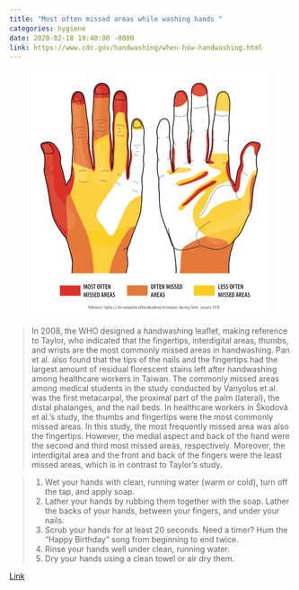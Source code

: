 ```yaml
---
title: "Most often missed areas while washing hands "
categories: hygiene
date: 2020-02-18 19:40:00 -0000
link: https://www.cdc.gov/handwashing/when-how-handwashing.html
---
```

<figure><a href="https://www.cdc.gov/handwashing/when-how-handwashing.html"><img src="/Handwashing-missed.png" /></a></figure>

> In 2008, the WHO designed a handwashing leaflet, making reference to Taylor, who indicated that the fingertips, interdigital areas, thumbs, and wrists are the most commonly missed areas in handwashing. Pan et al. also found that the tips of the nails and the fingertips had the largest amount of residual florescent stains left after handwashing among healthcare workers in Taiwan. The commonly missed areas among medical students in the study conducted by Vanyolos et al. was the first metacarpal, the proximal part of the palm (lateral), the distal phalanges, and the nail beds. In healthcare workers in Škodová et al.’s study, the thumbs and fingertips were the most commonly missed areas. In this study, the most frequently missed area was also the fingertips. However, the medial aspect and back of the hand were the second and third most missed areas, respectively. Moreover, the interdigital area and the front and back of the fingers were the least missed areas, which is in contrast to Taylor’s study.

> 1. Wet your hands with clean, running water (warm or cold), turn off the tap, and apply soap.
> 2. Lather your hands by rubbing them together with the soap. Lather the backs of your hands, between your fingers, and under your nails.
> 3. Scrub your hands for at least 20 seconds. Need a timer? Hum the “Happy Birthday” song from beginning to end twice.
> 4. Rinse your hands well under clean, running water.
> 5. Dry your hands using a clean towel or air dry them.

[Link](https://www.cdc.gov/handwashing/when-how-handwashing.html)

